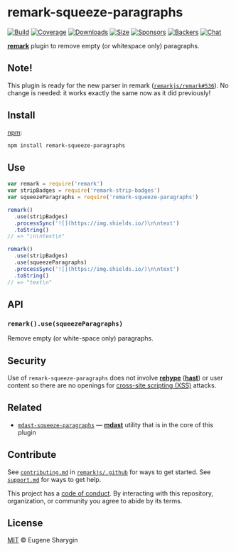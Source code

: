 # remark-squeeze-paragraphs

[![Build][build-badge]][build]
[![Coverage][coverage-badge]][coverage]
[![Downloads][downloads-badge]][downloads]
[![Size][size-badge]][size]
[![Sponsors][sponsors-badge]][collective]
[![Backers][backers-badge]][collective]
[![Chat][chat-badge]][chat]

[**remark**][remark] plugin to remove empty (or whitespace only) paragraphs.

## Note!

This plugin is ready for the new parser in remark
([`remarkjs/remark#536`](https://github.com/remarkjs/remark/pull/536)).
No change is needed: it works exactly the same now as it did previously!

## Install

[npm][]:

```sh
npm install remark-squeeze-paragraphs
```

## Use

```js
var remark = require('remark')
var stripBadges = require('remark-strip-badges')
var squeezeParagraphs = require('remark-squeeze-paragraphs')

remark()
  .use(stripBadges)
  .processSync('![](https://img.shields.io/)\n\ntext')
  .toString()
// => "\n\ntext\n"

remark()
  .use(stripBadges)
  .use(squeezeParagraphs)
  .processSync('![](https://img.shields.io/)\n\ntext')
  .toString()
// => "text\n"
```

## API

### `remark().use(squeezeParagraphs)`

Remove empty (or white-space only) paragraphs.

## Security

Use of `remark-squeeze-paragraphs` does not involve [**rehype**][rehype]
([**hast**][hast]) or user content so there are no openings for
[cross-site scripting (XSS)][xss] attacks.

## Related

*   [`mdast-squeeze-paragraphs`][mdast-squeeze-paragraphs]
    — [**mdast**][mdast] utility that is in the core of this plugin

## Contribute

See [`contributing.md`][contributing] in [`remarkjs/.github`][health] for ways
to get started.
See [`support.md`][support] for ways to get help.

This project has a [code of conduct][coc].
By interacting with this repository, organization, or community you agree to
abide by its terms.

## License

[MIT][license] © Eugene Sharygin

[build-badge]: https://img.shields.io/travis/remarkjs/remark-squeeze-paragraphs.svg

[build]: https://travis-ci.org/remarkjs/remark-squeeze-paragraphs

[coverage-badge]: https://img.shields.io/codecov/c/github/remarkjs/remark-squeeze-paragraphs.svg

[coverage]: https://codecov.io/github/remarkjs/remark-squeeze-paragraphs

[downloads-badge]: https://img.shields.io/npm/dm/remark-squeeze-paragraphs.svg

[downloads]: https://www.npmjs.com/package/remark-squeeze-paragraphs

[size-badge]: https://img.shields.io/bundlephobia/minzip/remark-squeeze-paragraphs.svg

[size]: https://bundlephobia.com/result?p=remark-squeeze-paragraphs

[sponsors-badge]: https://opencollective.com/unified/sponsors/badge.svg

[backers-badge]: https://opencollective.com/unified/backers/badge.svg

[collective]: https://opencollective.com/unified

[chat-badge]: https://img.shields.io/badge/chat-discussions-success.svg

[chat]: https://github.com/remarkjs/remark/discussions

[npm]: https://docs.npmjs.com/cli/install

[health]: https://github.com/remarkjs/.github

[contributing]: https://github.com/remarkjs/.github/blob/HEAD/contributing.md

[support]: https://github.com/remarkjs/.github/blob/HEAD/support.md

[coc]: https://github.com/remarkjs/.github/blob/HEAD/code-of-conduct.md

[license]: license

[remark]: https://github.com/remarkjs/remark

[mdast]: https://github.com/syntax-tree/mdast

[mdast-squeeze-paragraphs]: https://github.com/syntax-tree/mdast-squeeze-paragraphs

[xss]: https://en.wikipedia.org/wiki/Cross-site_scripting

[rehype]: https://github.com/rehypejs/rehype

[hast]: https://github.com/syntax-tree/hast
